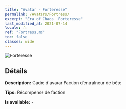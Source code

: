 ```yaml
---
title: "Avatar - Forteresse"
permalink: /Avatars/Fortress/
excerpt: "Era of Chaos  Forteresse"
last_modified_at: 2021-07-14
locale: fr
ref: "Fortress.md"
toc: false
classes: wide
---
```

 ![Forteresse](/images/a/avatarFrame_46.png)

## Détails

 **Description:** Cadre d'avatar Faction d'entraîneur de bête 

 **Tips:** Récompense de faction 

 **Is available:**  - 

